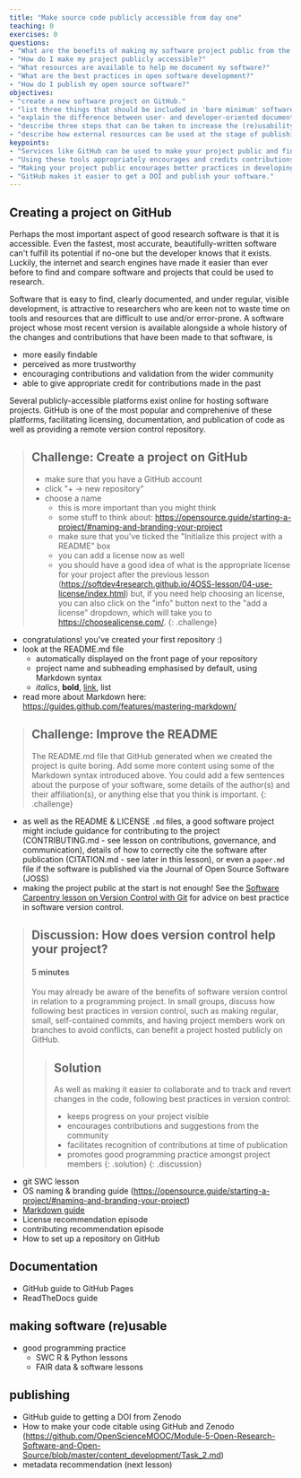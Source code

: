 ```yaml
---
title: "Make source code publicly accessible from day one"
teaching: 0
exercises: 0
questions:
- "What are the benefits of making my software project public from the beginning?"
- "How do I make my project publicly accessible?"
- "What resources are available to help me document my software?"
- "What are the best practices in open software development?"
- "How do I publish my open source software?"
objectives:
- "create a new software project on GitHub."
- "list three things that should be included in 'bare minimum' software documentation."
- "explain the difference between user- and developer-oriented documentation."
- "describe three steps that can be taken to increase the (re)usability of software."
- "describe how external resources can be used at the stage of publishing OS software."
keypoints:
- "Services like GitHub can be used to make your project public and findable."
- "Using these tools appropriately encourages and credits contributions to the project."
- "Making your project public encourages better practices in developing and documenting software."
- "GitHub makes it easier to get a DOI and publish your software."
---
```


## Creating a project on GitHub

Perhaps the most important aspect of good research software is that it is accessible.
Even the fastest, most accurate, beautifully-written software can't fulfill its
potential if no-one but the developer knows that it exists. Luckily, the internet
and search engines have made it easier than ever before to find and compare software
and projects that could be used to research.

Software that is easy to find, clearly documented, and under regular,
visible development, is attractive to researchers who are keen not to waste time
on tools and resources that are difficult to use and/or error-prone. A software
project whose most recent version is available alongside a whole history of
the changes and contributions that have been made to that software, is
- more easily findable
- perceived as more trustworthy
- encouraging contributions and validation from the wider community
- able to give appropriate credit for contributions made in the past

Several publicly-accessible platforms exist online for hosting software projects.
GitHub is one of the most popular and comprehenive of these platforms, facilitating
licensing, documentation, and publication of code as well as providing a remote
version control repository.

> ## Challenge: Create a project on GitHub
> - make sure that you have a GitHub account
> - click "+ -> new repository"
> - choose a name
>   - this is more important than you might think
>   - some stuff to think about: https://opensource.guide/starting-a-project/#naming-and-branding-your-project
>   - make sure that you've ticked the "Initialize this project with a README" box
>   - you can add a license now as well
>   - you should have a good idea of what is the appropriate license for your project after the previous lesson (https://softdev4research.github.io/4OSS-lesson/04-use-license/index.html) but, if you need help choosing an license, you can also click on the "info" button next to the "add a license" dropdown, which will take you to https://choosealicense.com/.
{: .challenge}

- congratulations! you've created your first repository :)
- look at the README.md file
    - automatically displayed on the front page of your repository
    - project name and subheading emphasised by default, using Markdown syntax
    - _italics_, __bold__, [link](https://f1000research.com/articles/6-876/v1), list
- read more about Markdown here: https://guides.github.com/features/mastering-markdown/

> ## Challenge: Improve the README
>
> The README.md file that GitHub generated when we created the project is quite
> boring. Add some more content using some of the Markdown syntax introduced
> above. You could add a few sentences about the purpose of your software, some
> details of the author(s) and their affiliation(s), or anything else that you
> think is important.
{: .challenge}

- as well as the README & LICENSE `.md` files, a good software project might include guidance for contributing to the project (CONTRIBUTING.md - see lesson on contributions, governance, and communication), details of how to correctly cite the software after publication (CITATION.md - see later in this lesson), or even a `paper.md` file if the software is published via the Journal of Open Source Software (JOSS)
- making the project public at the start is not enough! See the [Software Carpentry lesson on Version Control with Git](http://swcarpentry.github.io/git-novice/) for advice on best practice in software version control.

> ## Discussion: How does version control help your project?
> #### 5 minutes
> You may already be aware of the benefits of software version control in relation to a programming project. In small groups, discuss how following best practices in version control, such as making regular, small, self-contained commits, and having project members work on branches to avoid conflicts, can benefit a project hosted publicly on GitHub.
> > ## Solution
> > As well as making it easier to collaborate and to track and revert changes in the code, following best practices in version control:
> > - keeps progress on your project visible
> > - encourages contributions and suggestions from the community
> > - facilitates recognition of contributions at time of publication
> > - promotes good programming practice amongst project members
> {: .solution}
{: .discussion}

* git SWC lesson
* OS naming & branding guide (https://opensource.guide/starting-a-project/#naming-and-branding-your-project)
* [Markdown guide](https://guides.github.com/features/mastering-markdown/)
* License recommendation episode
* contributing recommendation episode
* How to set up a repository on GitHub

## Documentation

* GitHub guide to GitHub Pages
* ReadTheDocs guide

## making software (re)usable

* good programming practice
  * SWC R & Python lessons
  * FAIR data & software lessons

## publishing

* GitHub guide to getting a DOI from Zenodo
* How to make your code citable using GitHub and Zenodo (https://github.com/OpenScienceMOOC/Module-5-Open-Research-Software-and-Open-Source/blob/master/content_development/Task_2.md)
* metadata recommendation (next lesson)

